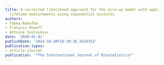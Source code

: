 ```yaml
---
title: A corrected likelihood approach for the pile-up model with application to fluorescence
  lifetime measurements using exponential mixtures
authors:
- Tabea Rebafka
- François Roueff
- Antoine Souloumiac
date: '2010-01-01'
publishDate: '2024-10-30T16:30:26.551635Z'
publication_types:
- article-journal
publication: '*The International Journal of Biostatistics*'
---
```

